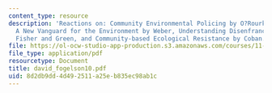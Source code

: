 ```yaml
---
content_type: resource
description: 'Reactions on: Community Environmental Policing by O?Rourke and Macy,
  A New Vanguard for the Environment by Weber, Understanding Disenfranchisement by
  Fisher and Green, and Community-based Ecological Resistance by Coban.'
file: https://ol-ocw-studio-app-production.s3.amazonaws.com/courses/11-363-civil-society-and-the-environment-spring-2005/8d2db9dd4d492511a25eb835ec98ab1c_david_fogelson10.pdf
file_type: application/pdf
resourcetype: Document
title: david_fogelson10.pdf
uid: 8d2db9dd-4d49-2511-a25e-b835ec98ab1c
---
```

